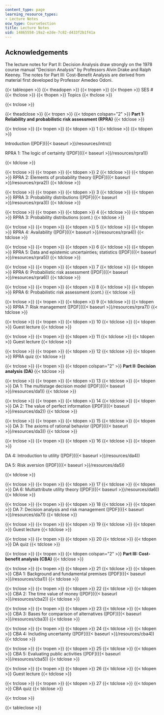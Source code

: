 ```yaml
---
content_type: page
learning_resource_types:
- Lecture Notes
ocw_type: CourseSection
title: Lecture Notes
uid: 14865558-19a2-e2de-7c82-d433f2b1f41a
---
```


Acknowledgements
----------------

The lecture notes for Part II: Decision Analysis draw strongly on the 1978 course manual "Decision Analysis" by Professors Alvin Drake and Ralph Keeney. The notes for Part III: Cost-Benefit Analysis are derived from material first developed by Professor Amedeo Odoni.

{{< tableopen >}}
{{< theadopen >}}
{{< tropen >}}
{{< thopen >}}
SES #
{{< thclose >}}
{{< thopen >}}
Topics
{{< thclose >}}

{{< trclose >}}

{{< theadclose >}}
{{< tropen >}}
{{< tdopen colspan="2" >}}
**Part 1: Reliability and probabilistic risk assessment (RPRA)**
{{< tdclose >}}

{{< trclose >}}
{{< tropen >}}
{{< tdopen >}}
1
{{< tdclose >}}
{{< tdopen >}}


Introduction ([PDF]({{< baseurl >}}/resources/intro))

RPRA 1: The logic of certainty ([PDF]({{< baseurl >}}/resources/rpra1))


{{< tdclose >}}

{{< trclose >}}
{{< tropen >}}
{{< tdopen >}}
2
{{< tdclose >}}
{{< tdopen >}}
RPRA 2: Elements of probability theory ([PDF]({{< baseurl >}}/resources/rpra2))
{{< tdclose >}}

{{< trclose >}}
{{< tropen >}}
{{< tdopen >}}
3
{{< tdclose >}}
{{< tdopen >}}
RPRA 3: Probability distributions ([PDF]({{< baseurl >}}/resources/rpra3))
{{< tdclose >}}

{{< trclose >}}
{{< tropen >}}
{{< tdopen >}}
4
{{< tdclose >}}
{{< tdopen >}}
RPRA 3: Probability distributions (cont.)
{{< tdclose >}}

{{< trclose >}}
{{< tropen >}}
{{< tdopen >}}
5
{{< tdclose >}}
{{< tdopen >}}
RPRA 4: Availability ([PDF]({{< baseurl >}}/resources/rpra4))
{{< tdclose >}}

{{< trclose >}}
{{< tropen >}}
{{< tdopen >}}
6
{{< tdclose >}}
{{< tdopen >}}
RPRA 5: Data and epistemic uncertainties; statistics ([PDF]({{< baseurl >}}/resources/rpra5))
{{< tdclose >}}

{{< trclose >}}
{{< tropen >}}
{{< tdopen >}}
7
{{< tdclose >}}
{{< tdopen >}}
RPRA 6: Probabilistic risk assessment ([PDF]({{< baseurl >}}/resources/rpra6))
{{< tdclose >}}

{{< trclose >}}
{{< tropen >}}
{{< tdopen >}}
8
{{< tdclose >}}
{{< tdopen >}}
RPRA 6: Probabilistic risk assessment (cont.)
{{< tdclose >}}

{{< trclose >}}
{{< tropen >}}
{{< tdopen >}}
9
{{< tdclose >}}
{{< tdopen >}}
RPRA 7: Risk management ([PDF]({{< baseurl >}}/resources/rpra7))
{{< tdclose >}}

{{< trclose >}}
{{< tropen >}}
{{< tdopen >}}
10
{{< tdclose >}}
{{< tdopen >}}
Guest lecture
{{< tdclose >}}

{{< trclose >}}
{{< tropen >}}
{{< tdopen >}}
11
{{< tdclose >}}
{{< tdopen >}}
Guest lecture
{{< tdclose >}}

{{< trclose >}}
{{< tropen >}}
{{< tdopen >}}
12
{{< tdclose >}}
{{< tdopen >}}
RPRA quiz
{{< tdclose >}}

{{< trclose >}}
{{< tropen >}}
{{< tdopen colspan="2" >}}
**Part II: Decision analysis (DA)**
{{< tdclose >}}

{{< trclose >}}
{{< tropen >}}
{{< tdopen >}}
13
{{< tdclose >}}
{{< tdopen >}}
DA 1: The multistage decision model ([PDF]({{< baseurl >}}/resources/da1))
{{< tdclose >}}

{{< trclose >}}
{{< tropen >}}
{{< tdopen >}}
14
{{< tdclose >}}
{{< tdopen >}}
DA 2: The value of perfect information ([PDF]({{< baseurl >}}/resources/da2))
{{< tdclose >}}

{{< trclose >}}
{{< tropen >}}
{{< tdopen >}}
15
{{< tdclose >}}
{{< tdopen >}}
DA 3: The axioms of rational behavior ([PDF]({{< baseurl >}}/resources/da3))
{{< tdclose >}}

{{< trclose >}}
{{< tropen >}}
{{< tdopen >}}
16
{{< tdclose >}}
{{< tdopen >}}


DA 4: Introduction to utility ([PDF]({{< baseurl >}}/resources/da4))

DA 5: Risk aversion ([PDF]({{< baseurl >}}/resources/da5))


{{< tdclose >}}

{{< trclose >}}
{{< tropen >}}
{{< tdopen >}}
17
{{< tdclose >}}
{{< tdopen >}}
DA 6: Multiattribute utility theory ([PDF]({{< baseurl >}}/resources/da6))
{{< tdclose >}}

{{< trclose >}}
{{< tropen >}}
{{< tdopen >}}
18
{{< tdclose >}}
{{< tdopen >}}
DA 7: Decision analysis and risk management ([PDF]({{< baseurl >}}/resources/da7))
{{< tdclose >}}

{{< trclose >}}
{{< tropen >}}
{{< tdopen >}}
19
{{< tdclose >}}
{{< tdopen >}}
Guest lecture
{{< tdclose >}}

{{< trclose >}}
{{< tropen >}}
{{< tdopen >}}
20
{{< tdclose >}}
{{< tdopen >}}
DA quiz
{{< tdclose >}}

{{< trclose >}}
{{< tropen >}}
{{< tdopen colspan="2" >}}
**Part III: Cost-benefit analysis (CBA)**
{{< tdclose >}}

{{< trclose >}}
{{< tropen >}}
{{< tdopen >}}
21
{{< tdclose >}}
{{< tdopen >}}
CBA 1: Background and fundamental premises ([PDF]({{< baseurl >}}/resources/cba1))
{{< tdclose >}}

{{< trclose >}}
{{< tropen >}}
{{< tdopen >}}
22
{{< tdclose >}}
{{< tdopen >}}
CBA 2: The time value of money ([PDF]({{< baseurl >}}/resources/cba2))
{{< tdclose >}}

{{< trclose >}}
{{< tropen >}}
{{< tdopen >}}
23
{{< tdclose >}}
{{< tdopen >}}
CBA 3: Bases for comparison of alternatives ([PDF]({{< baseurl >}}/resources/cba3))
{{< tdclose >}}

{{< trclose >}}
{{< tropen >}}
{{< tdopen >}}
24
{{< tdclose >}}
{{< tdopen >}}
CBA 4: Including uncertainty ([PDF]({{< baseurl >}}/resources/cba4))
{{< tdclose >}}

{{< trclose >}}
{{< tropen >}}
{{< tdopen >}}
25
{{< tdclose >}}
{{< tdopen >}}
CBA 5: Evaluating public activities ([PDF]({{< baseurl >}}/resources/cba5))
{{< tdclose >}}

{{< trclose >}}
{{< tropen >}}
{{< tdopen >}}
26
{{< tdclose >}}
{{< tdopen >}}
Guest lecture
{{< tdclose >}}

{{< trclose >}}
{{< tropen >}}
{{< tdopen >}}
27
{{< tdclose >}}
{{< tdopen >}}
CBA quiz
{{< tdclose >}}

{{< trclose >}}

{{< tableclose >}}